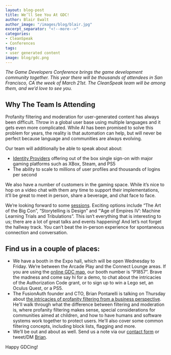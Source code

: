 ```yaml
---
layout: blog-post
title: We’ll See You At GDC!
author: Blair Ewalt
author_image: "/images/blog/blair.jpg"
excerpt_separator: "<!--more-->"
categories:
- CleanSpeak
- Conferences
tags:
- user generated content
image: blog/gdc.png
---
```


_The Game Developers Conference brings the game development community together. This year there will be thousands of attendees in San Francisco, CA the week of March 21st.
The CleanSpeak team will be among them, and we’d love to see you._

<!--more-->

## Why The Team Is Attending

Profanity filtering and moderation for user-generated content has always been difficult. Throw in a global user base using multiple languages and it gets even more complicated. While AI has been promised to solve this problem for years, the reality is that automation can help, but will never be perfect because language and communities are always evolving.

Our team will additionally be able to speak about about:
- [Identity Providers](https://fusionauth.io/docs/v1/tech/identity-providers/) offering out of the box single sign-on with major gaming platforms such as XBox, Steam, and PS5
- The ability to scale to millions of user profiles and thousands of logins per second

We also have a number of customers in the gaming space. While it’s nice to hop on a video chat with them any time to support their implementations, it’ll be great to meet in person, share a beverage, and chat face to face.

We’re looking forward to some [sessions](https://schedule.gdconf.com/). Exciting options include “The Art of the Big Con”, “Storytelling is Design” and “‘Age of Empires IV’: Machine Learning Trials and Tribulations”. This isn’t everything that is interesting to us; there are a lot of great talks and events happening!
And let’s not forget the hallway track. You can’t beat the in-person experience for spontaneous connection and conversation.
 
## Find us in a couple of places:
 
- We have a booth in the Expo hall, which will be open Wednesday to Friday. We’re between the Arcade Play and the Connect Lounge areas. If you are using the [online GDC map](https://www.expocad.com/host/fx/ubm/22gdc/exfx.html), our booth number is “P1857”. Brave the madness and come say hi for a demo, to chat about the intricacies of the Authorization Code grant, or to sign up to win a Lego set, an Oculus Quest, or a PS5.
- The FusionAuth founder and CTO, Brian Pontarelli is talking on Thursday about [the intricacies of profanity filtering from a business perspective](https://schedule.gdconf.com/session/language-is-hard-how-to-keep-your-game-clean-presented-by-fusionauth/886277).  He'll walk through what the difference between filtering and moderation is, where profanity filtering makes sense, special considerations for communities aimed at children, and how to have humans and software systems work together to protect users. He'll also cover some common filtering concepts, including block lists, flagging and more.
- We’ll be out and about as well. Send us a note via our [contact form](https://cleanspeak.com/contact) or tweet/DM [Brian](https://twitter.com/bpontarelli).

Happy GDCing!
 

